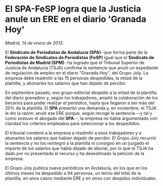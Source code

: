 # El SPA-FeSP logra que la Justicia anule un ERE en el diario 'Granada Hoy'

*Madrid, 14 de enero de 2013.*

El **Sindicato de Periodistas de Andalucía (SPA)** -que forma parte de la **Federación de Sindicatos de Periodistas (FeSP)** igual que el **Sindicato de Periodistas de Madrid (SPM)**- ha logrado que el Tribunal Superior de Justicia de Andalucía (TSJA) confirme la sentencia que anuló un expediente de regulación de empleo en el diario "Granada Hoy", del Grupo Joly. La empresa debe readmitir a las 15 personas despedidas, la mitad de la plantilla, y abonarles los salarios que han dejado de percibir.

En septiembre pasado, ese grupo editorial despidió a la mitad de la plantilla del diario granadino y, según los trabajadores, amplió la colaboración de los becarios para poder realizar el periódico, hasta que llegaron a ser más del 20% de la plantilla. El **SPA** presentó una demanda y, en noviembre, el TSJA le dio la razón: anuló ese ERE porque, según recoge la sentencia --y tal y como sostuvo el abogado del **SPA**--, la empresa no había argumentado con claridad los criterios empleados para seleccionar a los despedidos.

El tribunal condenó a la empresa a readmitir a esos trabajadores y a abonarles los salarios que habían dejado de percibir. El Grupo Joly recurrió la sentencia y no los reintegró a la plantilla ni consignó en un juzgado el importe de los salarios que había dejado de abonar, por lo que el TSJA ha dado por no presentado el recurso y ha desestimado la petición de la empresa.

El Grupo Joly publica nueve periódicos en Andalucía, en los que en los últimos meses ha despedido a 94 personas, un tercio del total de la plantilla, en unos casos mediante ERE y en otros con despidos individuales.
